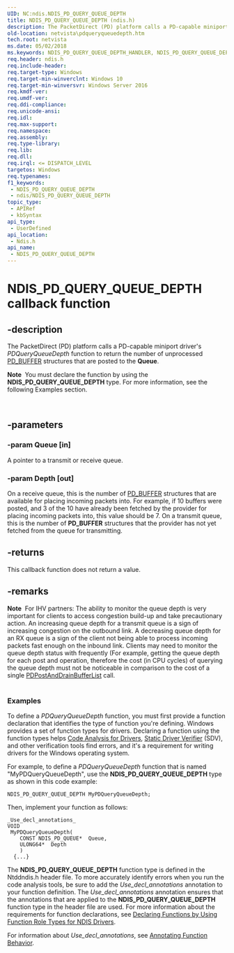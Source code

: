 ```yaml
---
UID: NC:ndis.NDIS_PD_QUERY_QUEUE_DEPTH
title: NDIS_PD_QUERY_QUEUE_DEPTH (ndis.h)
description: The PacketDirect (PD) platform calls a PD-capable miniport driver's PDQueryQueueDepth function to return the number of unprocessed PD_BUFFER structures that are posted to the Queue.
old-location: netvista\pdqueryqueuedepth.htm
tech.root: netvista
ms.date: 05/02/2018
ms.keywords: NDIS_PD_QUERY_QUEUE_DEPTH_HANDLER, NDIS_PD_QUERY_QUEUE_DEPTH_HANDLER callback function pointer
req.header: ndis.h
req.include-header: 
req.target-type: Windows
req.target-min-winverclnt: Windows 10
req.target-min-winversvr: Windows Server 2016
req.kmdf-ver: 
req.umdf-ver: 
req.ddi-compliance: 
req.unicode-ansi: 
req.idl: 
req.max-support: 
req.namespace: 
req.assembly: 
req.type-library: 
req.lib: 
req.dll: 
req.irql: <= DISPATCH_LEVEL
targetos: Windows
req.typenames: 
f1_keywords:
 - NDIS_PD_QUERY_QUEUE_DEPTH
 - ndis/NDIS_PD_QUERY_QUEUE_DEPTH
topic_type:
 - APIRef
 - kbSyntax
api_type:
 - UserDefined
api_location:
 - Ndis.h
api_name:
 - NDIS_PD_QUERY_QUEUE_DEPTH
---
```


# NDIS_PD_QUERY_QUEUE_DEPTH callback function


## -description

The PacketDirect (PD) platform calls a PD-capable miniport driver's 
   <i>PDQueryQueueDepth</i> function to return the number of unprocessed <a href="/windows-hardware/drivers/ddi/ndis/ns-ndis-_pd_buffer">PD_BUFFER</a> structures that are posted to the <b>Queue</b>.<div class="alert"><b>Note</b>  You must declare the function by using the <b>NDIS_PD_QUERY_QUEUE_DEPTH</b> type. For more
   information, see the following Examples section.</div>
<div> </div>

## -parameters

### -param Queue [in]


A pointer to a transmit or receive queue.

### -param Depth [out]


On a receive queue, this is the number of <a href="/windows-hardware/drivers/ddi/ndis/ns-ndis-_pd_buffer">PD_BUFFER</a> structures that are available for placing incoming packets into. For example, if 10 buffers were posted, and 3 of the 10 have already been fetched by the provider for placing incoming packets into, this value should be 7. On a transmit queue, this is the number of <b>PD_BUFFER</b> structures that the provider has not yet fetched from the queue for transmitting.

## -returns

This callback function does not return a value.

## -remarks

<div class="alert"><b>Note</b>  For IHV partners: The ability to monitor the queue depth is very important for clients to access congestion build-up and take precautionary action. An increasing queue depth for a transmit queue is a sign of increasing congestion on the outbound link. A decreasing queue depth for an RX queue is a sign of the client not being able to process incoming packets fast enough on the inbound link. Clients may need to monitor the queue depth status with frequently (For example, getting the queue depth for each post and operation, therefore the cost (in CPU cycles) of querying the queue depth must not be noticeable in comparison to the cost of a single <a href="/windows-hardware/drivers/ddi/ndis/nc-ndis-ndis_pd_post_and_drain_buffer_list">PDPostAndDrainBufferList</a> call.</div>
<div> </div>
<h3><a id="Examples"></a><a id="examples"></a><a id="EXAMPLES"></a>Examples</h3>
To define a <i>PDQueryQueueDepth</i> function, you must first provide a function declaration that identifies the type of function you're defining. Windows provides a set of function types for drivers. Declaring a function using the function types helps <a href="/windows-hardware/drivers/devtest/code-analysis-for-drivers">Code Analysis for Drivers</a>, <a href="/windows-hardware/drivers/devtest/static-driver-verifier">Static Driver Verifier</a> (SDV), and other verification tools find errors, and it's a requirement for writing drivers for the Windows operating system.

For example, to define a <i>PDQueryQueueDepth</i> function that is named "MyPDQueryQueueDepth", use the <b>NDIS_PD_QUERY_QUEUE_DEPTH</b> type as shown in this code example:


```
NDIS_PD_QUERY_QUEUE_DEPTH MyPDQueryQueueDepth;
```

Then, implement your function as follows:


```
_Use_decl_annotations_
VOID
 MyPDQueryQueueDepth(
    CONST NDIS_PD_QUEUE*  Queue,
    ULONG64*  Depth
    )
  {...}
```

The <b>NDIS_PD_QUERY_QUEUE_DEPTH</b> function type is defined in the Ntddndis.h header file. To more accurately identify errors when you run the code analysis tools, be sure to add the _Use_decl_annotations_ annotation to your function definition.  The _Use_decl_annotations_ annotation ensures that the annotations that are applied to the <b>NDIS_PD_QUERY_QUEUE_DEPTH</b> function type in the header file are used.  For more information about the requirements for function declarations, see <a href="/windows-hardware/drivers/devtest/declaring-functions-by-using-function-role-types-for-ndis-drivers">Declaring Functions by Using Function Role Types for NDIS Drivers</a>.

For information about  _Use_decl_annotations_, see <a href="/visualstudio/code-quality/annotating-function-behavior">Annotating Function Behavior</a>.

